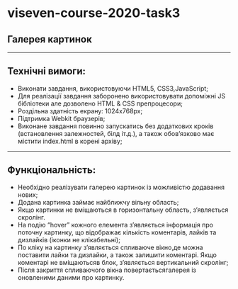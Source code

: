 # viseven-course-2020-task3
Галерея картинок
---
***
Технічні вимоги:
---
* Виконати завдання, використовуючи HTML5, CSS3,JavaScript;
* Для реалізації завдання заборонено використовувати допоміжні JS бібліотеки але дозволено HTML & CSS препроцесори;
* Роздільна здатність екрану: 1024x768px;
* Підтримка Webkit браузерів;
* Виконане завдання повинно запускатись без додаткових кроків (встановлення залежностей, білд іт.д.), а також обов’язково має містити index.html в корені архіву;
***
Функціональність:
---
* Необхідно реалізувати галерею картинок із можливістю додавання нових;
* Додана картинка займає найближчу вільну область;
* Якщо картинки не вміщаються в горизонтальну область, з’являється скролінг.
* На подію “hover” кожного елемента з’являється інформація про поточну картинку, що відображає кількість коментарів, лайків та дизлайків (іконки не клікабельні);
* По кліку на картинку з’являється cпливаюче вікно,де можна поставити лайки та дизлайки, а також залишити коментарі. Якщо коментарі не вміщаютьсяв блок, з’являється вертикальний скролінг;
* Після закриття cпливаючого вікна повертаєтьсягалерея із оновленими даними про картинку.

